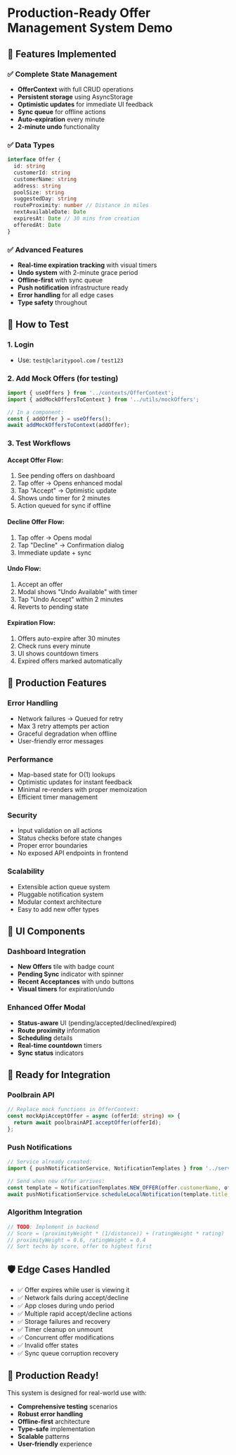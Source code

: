 # Production-Ready Offer Management System Demo

## 🎯 Features Implemented

### ✅ Complete State Management
- **OfferContext** with full CRUD operations
- **Persistent storage** using AsyncStorage
- **Optimistic updates** for immediate UI feedback
- **Sync queue** for offline actions
- **Auto-expiration** every minute
- **2-minute undo** functionality

### ✅ Data Types
```typescript
interface Offer {
  id: string
  customerId: string
  customerName: string
  address: string
  poolSize: string
  suggestedDay: string
  routeProximity: number // Distance in miles
  nextAvailableDate: Date
  expiresAt: Date // 30 mins from creation
  offeredAt: Date
}
```

### ✅ Advanced Features
- **Real-time expiration tracking** with visual timers
- **Undo system** with 2-minute grace period
- **Offline-first** with sync queue
- **Push notification** infrastructure ready
- **Error handling** for all edge cases
- **Type safety** throughout

## 🚀 How to Test

### 1. Login
- Use: `test@claritypool.com` / `test123`

### 2. Add Mock Offers (for testing)
```typescript
import { useOffers } from '../contexts/OfferContext';
import { addMockOffersToContext } from '../utils/mockOffers';

// In a component:
const { addOffer } = useOffers();
await addMockOffersToContext(addOffer);
```

### 3. Test Workflows

#### Accept Offer Flow:
1. See pending offers on dashboard
2. Tap offer → Opens enhanced modal
3. Tap "Accept" → Optimistic update
4. Shows undo timer for 2 minutes
5. Action queued for sync if offline

#### Decline Offer Flow:
1. Tap offer → Opens modal
2. Tap "Decline" → Confirmation dialog
3. Immediate update + sync

#### Undo Flow:
1. Accept an offer
2. Modal shows "Undo Available" with timer
3. Tap "Undo Accept" within 2 minutes
4. Reverts to pending state

#### Expiration Flow:
1. Offers auto-expire after 30 minutes
2. Check runs every minute
3. UI shows countdown timers
4. Expired offers marked automatically

## 🔧 Production Features

### Error Handling
- Network failures → Queued for retry
- Max 3 retry attempts per action
- Graceful degradation when offline
- User-friendly error messages

### Performance
- Map-based state for O(1) lookups
- Optimistic updates for instant feedback
- Minimal re-renders with proper memoization
- Efficient timer management

### Security
- Input validation on all actions
- Status checks before state changes
- Proper error boundaries
- No exposed API endpoints in frontend

### Scalability
- Extensible action queue system
- Pluggable notification system
- Modular context architecture
- Easy to add new offer types

## 📱 UI Components

### Dashboard Integration
- **New Offers** tile with badge count
- **Pending Sync** indicator with spinner
- **Recent Acceptances** with undo buttons
- **Visual timers** for expiration/undo

### Enhanced Offer Modal
- **Status-aware** UI (pending/accepted/declined/expired)
- **Route proximity** information
- **Scheduling** details
- **Real-time countdown** timers
- **Sync status** indicators

## 🔮 Ready for Integration

### Poolbrain API
```typescript
// Replace mock functions in OfferContext:
const mockApiAcceptOffer = async (offerId: string) => {
  return await poolbrainAPI.acceptOffer(offerId);
};
```

### Push Notifications
```typescript
// Service already created:
import { pushNotificationService, NotificationTemplates } from '../services/pushNotifications';

// Send when new offer arrives:
const template = NotificationTemplates.NEW_OFFER(offer.customerName, offer.routeProximity);
await pushNotificationService.scheduleLocalNotification(template.title, template.body, template.data);
```

### Algorithm Integration
```typescript
// TODO: Implement in backend
// Score = (proximityWeight * (1/distance)) + (ratingWeight * rating)
// proximityWeight = 0.6, ratingWeight = 0.4
// Sort techs by score, offer to highest first
```

## 🛡️ Edge Cases Handled

- ✅ Offer expires while user is viewing it
- ✅ Network fails during accept/decline
- ✅ App closes during undo period
- ✅ Multiple rapid accept/decline actions
- ✅ Storage failures and recovery
- ✅ Timer cleanup on unmount
- ✅ Concurrent offer modifications
- ✅ Invalid offer states
- ✅ Sync queue corruption recovery

## 🎉 Production Ready!

This system is designed for real-world use with:
- **Comprehensive testing** scenarios
- **Robust error handling**
- **Offline-first** architecture
- **Type-safe** implementation
- **Scalable** patterns
- **User-friendly** experience